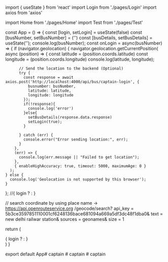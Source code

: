 import { useState } from 'react'
import Login from './pages/Login'
import axios from 'axios'

import Home from './pages/Home'
import Test from './pages/Test'



const App = () => {
  const [login, setLogin] = useState(false)
  const [busNumber, setBusNumber] = ('')
  const [busDetails, setBusDetails] = useState('');
  console.log(busNumber);
  const onLogin = async(busNumber) => {
    if (navigator.geolocation) {
      navigator.geolocation.getCurrentPosition(
        async (position) => {
          const latitude = (position.coords.latitude)
          const longitude = (position.coords.longitude)
          console.log(latitude, longitude);
          
          // Send the location to the backend (Optional)
          try {
            const response = await axios.post('http://localhost:4000/api/bus/captain-login', {
              busnumber: busNumber,
              latitude: latitude,
              longitude: longitude
            });
            if(!response){
              console.log('error')
            }else{
              setBusDetails(response.data.response)
              setLogin(true);
            }

          } catch (err) {
            console.error("Error sending location:", err);
          }
        },
        (err) => {
          console.log(err.message || "Failed to get location");
        },
        { enableHighAccuracy: true, timeout: 5000, maximumAge: 0 }
      );
    } else {
      console.log('Geolocation is not supported by this browser');
    }
  };
  //{ login ? <Home /> : <Login setLogin={setLogin} /> }

  // search coordinate by using place name -> 
  https://api.openrouteservice.org /geocode/search? api_key = 5b3ce3597851110001cf6248136bace681094a669a5df3dc48f1dba0& text = new delhi railwar station& sources = geonames& size = 1

  

  return (
    <div>
     { login ? <Home  busDetails={busDetails} setLogin={setLogin} /> : <Login onLogin={onLogin}/> }
     <Test/>
    </div>
  )
}

export default App#   c a p t a i n  
 #   c a p t a i n  
 #   c a p t a i n  
 